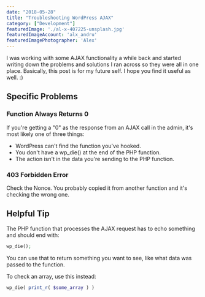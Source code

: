 ```yaml
---
date: "2018-05-28"
title: "Troubleshooting WordPress AJAX"
category: ["Development"]
featuredImage: './al-x-407225-unsplash.jpg'
featuredImageAccount: 'alx_andru'
featuredImagePhotographer: 'Alex'
---
```


I was working with some AJAX functionality a while back and started writing down the problems and solutions I ran across so they were all in one place. Basically, this post is for my future self. I hope you find it useful as well. :)

## Specific Problems

### Function Always Returns 0

If you're getting a "0" as the response from an AJAX call in the admin, it's most likely one of three things:

* WordPress can't find the function you've hooked.
* You don't have a wp_die() at the end of the PHP function.
* The action isn't in the data you're sending to the PHP function.

### 403 Forbidden Error

Check the Nonce. You probably copied it from another function and it's checking the wrong one.

## Helpful Tip

The PHP function that processes the AJAX request has to echo something and should end with:

```php
wp_die();
```

You can use that to return something you want to see, like what data was passed to the function.

To check an array, use this instead:

```php
wp_die( print_r( $some_array ) )
```
